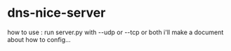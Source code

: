 ﻿# dns-nice-server
how to use :
run server.py with --udp or --tcp or both
i'll make a document about how to config...
